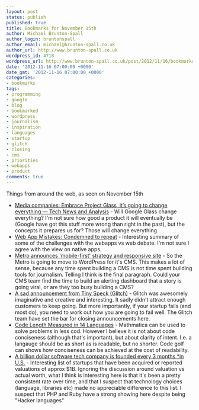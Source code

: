 ```yaml
---
layout: post
status: publish
published: true
title: Bookmarks for November 15th
author: Michael Brunton-Spall
author_login: bruntonspall
author_email: michael@brunton-spall.co.uk
author_url: http://www.brunton-spall.co.uk
wordpress_id: 4718
wordpress_url: http://www.brunton-spall.co.uk/post/2012/11/16/bookmarks-for-november-15th/
date: '2012-11-16 07:00:00 +0000'
date_gmt: '2012-11-16 07:00:00 +0000'
categories:
- bookmarks
tags:
- programming
- google
- blog
- bookmarked
- wordpress
- journalism
- inspiration
- languages
- startup
- glitch
- closing
- cms
- priorities
- webapps
- product
comments: true
---
```

<p>Things from around the web, as seen on November 15th</p>
<ul>
<li><a href="http://gigaom.com/2012/11/15/media-companies-better-embrace-project-glass-because-its-going-to-change-everything/">Media companies: Embrace Project Glass, it&rsquo;s going to change everything &mdash; Tech News and Analysis</a> - Will Google Glass change everything? I&#039;m not sure how good a product it will eventually be (Google have got this stuff more wrong than right in the past), but the concepts it prepares us for? Those will change everything.</li>
<li><a href="http://pocket.co/shaP5">Web App Mistakes: Condemned to repeat</a> - Interesting summary of some of the challenges with the webapps vs web debate. I&#039;m not sure I agree with the view on native apps.</li>
<li><a href="http://www.journalism.co.uk/news/metro-announces-mobile-first-strategy-and-responsive-site/s2/a551190/">Metro announces 'mobile-first' strategy and responsive site</a> - So the Metro is going to move to WordPress for it&#039;s CMS.  This makes a lot of sense, because any time spent building a CMS is not time spent building tools for journalism.  Telling I think is the final paragraph.  Could your CMS team find the time to build an alerting dashboard that a story is going viral, or are they too busy building a CMS?</li>
<li><a href="http://www.glitch.com/closing/">A sad announcement from Tiny Speck (Glitch)</a> - Glitch was awesomely imaginative and creative and interesting. It sadly didn&#039;t attract enough customers to keep going.  But more importantly, if your startup fails (and most do), you need to work out how you are going to fail well.  The Glitch team have set the bar for closing announcements here.</li>
<li><a href="http://blog.wolfram.com/2012/11/14/code-length-measured-in-14-languages/">Code Length Measured in 14 Languages</a> - Mathmatica can be used to solve problems in less cod. However I believe it is not about code conciseness (although that&#039;s important), but about clarity of intent.  I.e. a langauge should be as short as is readable, but no shorter.  Code golf can shows how conciseness can be achieved at the cost of readability.</li>
<li><a href="http://blog.minming.net/post/35553963889/a-billion-dollar-software-tech-company-is-founded-every">A billion dollar software tech company is founded every 3 months *in U.S.</a> - Interesting list of startups that have been acquired or reported valuations of approx $1B. Ignoring the discussion around valuation vs actual worth, what I think is interesting here is that it&#039;s been a pretty consistent rate over time, and that I suspect that technology choices (language, libraries etc) made no appreciable difference to this list.  I suspect that PHP and Ruby have a strong showing here despite being &quot;Hacker languages&quot;</li>
</ul>
